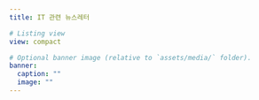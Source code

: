 ```yaml
---
title: IT 관련 뉴스레터

# Listing view
view: compact

# Optional banner image (relative to `assets/media/` folder).
banner:
  caption: ""
  image: ""
---
```


